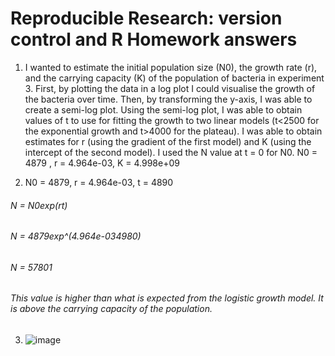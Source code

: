  # Reproducible Research: version control and R Homework answers  
1. I wanted to estimate the initial population size (N0), the growth rate (r), and the carrying capacity (K) of the population of bacteria in experiment 3. First, by plotting the data in a log plot I could visualise the growth of the bacteria over time. Then, by transforming the y-axis, I was able to create a semi-log plot. Using the semi-log plot, I was able to obtain values of t to use for fitting the growth to two linear models (t<2500 for the exponential growth and t>4000 for the plateau). I was able to obtain estimates for r (using the gradient of the first model) and K (using the intercept of the second model). I used the N value at t = 0 for N0. 
N0 = 4879 , r = 4.964e-03, K = 4.998e+09

2. N0 = 4879, r = 4.964e-03, t = 4890
  ###### N = N0*exp(r*t)
  ###### N = 4879*exp^(4.964e-03*4980)
  ###### N = 57801
  ###### This value is higher than what is expected from the logistic growth model. It is above the carrying capacity of the population.

3. ![image](https://github.com/beecabbages/logistic_growth/assets/150164163/6a5dfcd6-16f9-4a93-a7f7-99507dea2d35)


   
